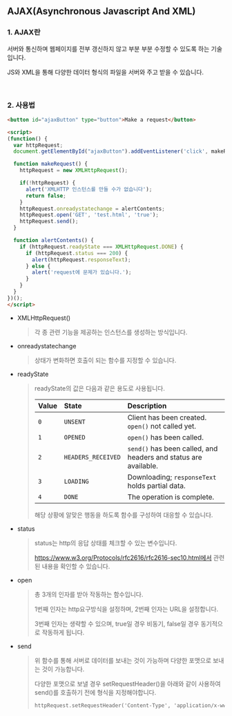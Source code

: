 ## AJAX(Asynchronous Javascript And XML)

### 1. AJAX란

서버와 통신하며 웹페이지를 전부 갱신하지 않고 부분 부분 수정할 수 있도록 하는 기술입니다.

JS와 XML을 통해 다양한 데이터 형식의 파일을 서버와 주고 받을 수 있습니다.

<br>

### 2. 사용법

```html
<button id="ajaxButton" type="button">Make a request</button>

<script>
(function() {
  var httpRequest;
  document.getElementById("ajaxButton").addEventListener('click', makeRequest);

  function makeRequest() {
    httpRequest = new XMLHttpRequest();

    if(!httpRequest) {
      alert('XMLHTTP 인스턴스를 만들 수가 없습니다');
      return false;
    }
    httpRequest.onreadystatechange = alertContents;
    httpRequest.open('GET', 'test.html', 'true');
    httpRequest.send();
  }

  function alertContents() {
    if (httpRequest.readyState === XMLHttpRequest.DONE) {
      if (httpRequest.status === 200) {
        alert(httpRequest.responseText);
      } else {
        alert('request에 문제가 있습니다.');
      }
    }
  }
})();
</script>
```

* XMLHttpRequest()

  >각 종 관련 기능을 제공하는 인스턴스를 생성하는 방식입니다.

* onreadystatechange

  >상태가 변화하면 호출이 되는 함수를 지정할 수 있습니다.

* readyState

  >readyState의 값은 다음과 같은 용도로 사용됩니다.
  >
  >| Value | State              | Description                                                  |
  >| :---- | :----------------- | :----------------------------------------------------------- |
  >| `0`   | `UNSENT`           | Client has been created. `open()` not called yet.            |
  >| `1`   | `OPENED`           | `open()` has been called.                                    |
  >| `2`   | `HEADERS_RECEIVED` | `send()` has been called, and headers and status are available. |
  >| `3`   | `LOADING`          | Downloading; `responseText` holds partial data.              |
  >| `4`   | `DONE`             | The operation is complete.                                   |
  >
  >해당 상황에 알맞은 행동을 하도록 함수를 구성하여 대응할 수 있습니다.

* status

  >status는 http의 응답 상태를 체크할 수 있는 변수입니다.
  >
  >https://www.w3.org/Protocols/rfc2616/rfc2616-sec10.html에서 관련된 내용을 확인할 수 있습니다.

* open

  >총 3개의 인자를 받아 작동하는 함수입니다. 
  >
  >1번째 인자는 http요구방식을 설정하며, 2번째 인자는 URL을 설정합니다.
  >
  >3번째 인자는 생략할 수 있으며, true일 경우 비동기, false일 경우 동기적으로 작동하게 됩니다.

* send

  >위 함수를 통해 서버로 데이터를 보내는 것이 가능하며 다양한 포맷으로 보내는 것이 가능합니다.
  >
  >다양한 포맷으로 보낼 경우 setRequestHeader()을 아래와 같이 사용하여 send()를 호출하기 전에 형식을 지정해야합니다.
  >
  >```html
  >httpRequest.setRequestHeader('Content-Type', 'application/x-www-form-urlencoded');
  >```
